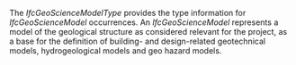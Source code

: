 The _IfcGeoScienceModelType_ provides the type information for _IfcGeoScienceModel_ occurrences.
An _IfcGeoScienceModel_ represents a model of the geological structure as considered relevant for the project, as a base for the definition of building- and design-related geotechnical models, hydrogeological models and geo hazard models.
